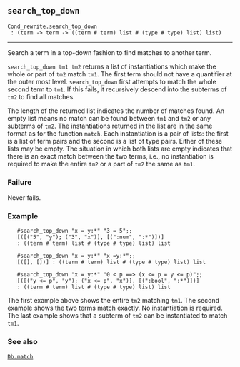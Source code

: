 ## `search_top_down`

``` hol4
Cond_rewrite.search_top_down
 : (term -> term -> ((term # term) list # (type # type) list) list)
```

------------------------------------------------------------------------

Search a term in a top-down fashion to find matches to another term.

`search_top_down tm1 tm2` returns a list of instantiations which make
the whole or part of `tm2` match `tm1`. The first term should not have a
quantifier at the outer most level. `search_top_down` first attempts to
match the whole second term to `tm1`. If this fails, it recursively
descend into the subterms of `tm2` to find all matches.

The length of the returned list indicates the number of matches found.
An empty list means no match can be found between `tm1` and `tm2` or any
subterms of `tm2`. The instantiations returned in the list are in the
same format as for the function `match`. Each instantiation is a pair of
lists: the first is a list of term pairs and the second is a list of
type pairs. Either of these lists may be empty. The situation in which
both lists are empty indicates that there is an exact match between the
two terms, i.e., no instantiation is required to make the entire `tm2`
or a part of `tm2` the same as `tm1`.

### Failure

Never fails.

### Example

``` hol4
   #search_top_down "x = y:*" "3 = 5";;
   [([("5", "y"); ("3", "x")], [(":num", ":*")])]
   : ((term # term) list # (type # type) list) list

   #search_top_down "x = y:*" "x =y:*";;
   [([], [])] : ((term # term) list # (type # type) list) list

   #search_top_down "x = y:*" "0 < p ==> (x <= p = y <= p)";;
   [([("y <= p", "y"); ("x <= p", "x")], [(":bool", ":*")])]
   : ((term # term) list # (type # type) list) list
```

The first example above shows the entire `tm2` matching `tm1`. The
second example shows the two terms match exactly. No instantiation is
required. The last example shows that a subterm of `tm2` can be
instantiated to match `tm1`.

### See also

[`Db.match`](#Db.match)
